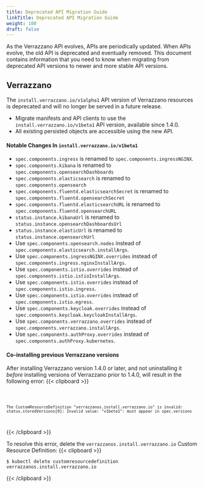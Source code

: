 ```yaml
---
title: Deprecated API Migration Guide
linkTitle: Deprecated API Migration Guide
weight: 100
draft: false
---
```


As the Verrazzano API evolves, APIs are periodically updated. When APIs evolve, the old API is deprecated and eventually removed.
This document contains information that you need to know when migrating from deprecated API versions to newer and more stable API versions.

## Verrazzano

The `install.verrazzano.io/v1alpha1` API version of Verrazzano resources is deprecated and will no longer be served in a future release.

- Migrate manifests and API clients to use the `install.verrazzano.io/v1beta1` API version, available since 1.4.0.
- All existing persisted objects are accessible using the new API.

#### Notable Changes In `install.verrazzano.io/v1beta1`

- `spec.components.ingress` is renamed to `spec.components.ingressNGINX`.
- `spec.components.kibana` is renamed to `spec.components.opensearchDashboards`
- `spec.components.elasticsearch` is renamed to `spec.components.opensearch`
- `spec.components.fluentd.elasticsearchSecret` is renamed to `spec.components.fluentd.opensearchSecret`
- `spec.components.fluentd.elasticsearchURL` is renamed to `spec.components.fluentd.opensearchURL`
- `status.instance.kibanaUrl` is renamed to `status.instance.opensearchDashboardsUrl`
- `status.instance.elasticUrl` is renamed to `status.instance.opensearchUrl`
- Use `spec.components.opensearch.nodes` instead of `spec.components.elasticsearch.installArgs`.
- Use `spec.components.ingressNGINX.overrides` instead of `spec.components.ingress.nginxInstallArgs`.
- Use `spec.components.istio.overrides` instead of `spec.components.istio.istioInstallArgs`.
- Use `spec.components.istio.overrides` instead of `spec.components.istio.ingress`.
- Use `spec.components.istio.overrides` instead of `spec.components.istio.egress`.
- Use `spec.components.keycloak.overrides` instead of `spec.components.keycloak.keycloakInstallArgs`.
- Use `spec.components.verrazzano.overrides` instead of `spec.components.verrazzano.installArgs`.
- Use `spec.components.authProxy.overrides` instead of `spec.components.authProxy.kubernetes`.

#### Co-installing previous Verrazzano versions

After installing Verrazzano version 1.4.0 or later, and not uninstalling it _before_ installing versions of Verrazzano prior to 1.4.0, will result in the following error:
{{< clipboard >}}
<div class="highlight">
    <code>

```
The CustomResourceDefinition "verrazzanos.install.verrazzano.io" is invalid: status.storedVersions[0]: Invalid value: "v1beta1": must appear in spec.versions
```
   </code>
</div>
{{< /clipboard >}}

To resolve this error, delete the `verrazzanos.install.verrazzano.io` Custom Resource Definition:
{{< clipboard >}}

```shell
$ kubectl delete customresourcedefinition verrazzanos.install.verrazzano.io
```
{{< /clipboard >}}
